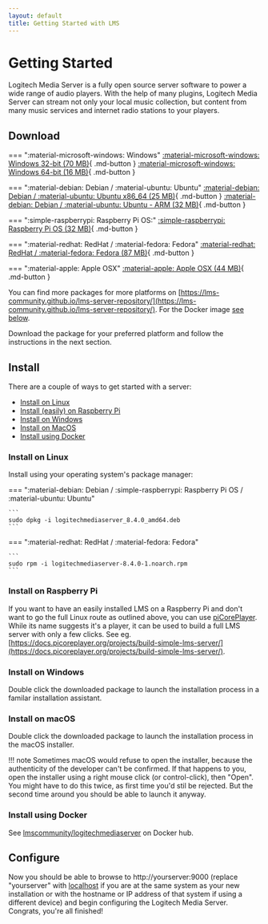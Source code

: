 ```yaml
---
layout: default
title: Getting Started with LMS
---
```


# Getting Started

Logitech Media Server is a fully open source server software to power a wide range of audio players. With the help of many plugins, Logitech Media Server can stream not only your local music collection, but content from many music services and internet radio stations to your players.

## Download

<!--
	Do not edit this below section marked with DOWNLOADS/ENDDONWLOADS! It is automatically generated from the repository files.
	Any change to the file would be overwritten next time changes from the plugin repository are embedded.
	If you'd like to apply a change, update the plugin's repository file
	(https://github.com/LMS-Community/lms-server-repository) instead.
-->
<!--DOWNLOADS-->

=== ":material-microsoft-windows: Windows"
    [:material-microsoft-windows: Windows 32-bit (70 MB)](https://downloads.slimdevices.com/LogitechMediaServer_v8.4.0/LogitechMediaServer-8.4.0.exe){ .md-button }
    [:material-microsoft-windows: Windows 64-bit (16 MB)](https://downloads.slimdevices.com/LogitechMediaServer_v8.4.0/LogitechMediaServer-8.4.0-win64.exe){ .md-button }

=== ":material-debian: Debian / :material-ubuntu: Ubuntu"
    [:material-debian: Debian / :material-ubuntu: Ubuntu x86_64 (25 MB)](https://downloads.slimdevices.com/LogitechMediaServer_v8.4.0/logitechmediaserver_8.4.0_amd64.deb){ .md-button }
    [:material-debian: Debian / :material-ubuntu: Ubuntu - ARM (32 MB)](https://downloads.slimdevices.com/LogitechMediaServer_v8.4.0/logitechmediaserver_8.4.0_arm.deb){ .md-button }

=== ":simple-raspberrypi: Raspberry Pi OS:"
    [:simple-raspberrypi: Raspberry Pi OS (32 MB)](https://downloads.slimdevices.com/LogitechMediaServer_v8.4.0/logitechmediaserver_8.4.0_arm.deb){ .md-button }

=== ":material-redhat: RedHat / :material-fedora: Fedora"
    [:material-redhat: RedHat / :material-fedora: Fedora (87 MB)](https://downloads.slimdevices.com/LogitechMediaServer_v8.4.0/logitechmediaserver-8.4.0-1.noarch.rpm){ .md-button }

=== ":material-apple: Apple OSX"
    [:material-apple: Apple OSX (44 MB)](https://downloads.slimdevices.com/LogitechMediaServer_v8.4.0/LogitechMediaServer-8.4.0.pkg){ .md-button }

<!--ENDDOWNLOADS-->

You can find more packages for more platforms on [https://lms-community.github.io/lms-server-repository/](https://lms-community.github.io/lms-server-repository/). For the Docker image [see below](#install-using-docker).

Download the package for your preferred platform and follow the instructions in the next section.

## Install

There are a couple of ways to get started with a server:

- [Install on Linux](#install-on-linux)
- [Install (easily) on Raspberry Pi](#install-on-raspberry-pi)
- [Install on Windows](#install-on-windows)
- [Install on MacOS](#install-on-macos)
- [Install using Docker](#install-using-docker)

### Install on Linux

Install using your operating system's package manager:

=== ":material-debian: Debian / :simple-raspberrypi: Raspberry Pi OS / :material-ubuntu: Ubuntu"

    ```
    sudo dpkg -i logitechmediaserver_8.4.0_amd64.deb
    ```

=== ":material-redhat: RedHat / :material-fedora: Fedora"

    ```
    sudo rpm -i logitechmediaserver-8.4.0-1.noarch.rpm
    ```

### Install on Raspberry Pi

If you want to have an easily installed LMS on a Raspberry Pi and don't want to go the full Linux route as outlined above, you can use [piCorePlayer](https://picoreplayer.org). While its name suggests it's a player, it can be used to build a full LMS server with only a few clicks. See eg. [https://docs.picoreplayer.org/projects/build-simple-lms-server/](https://docs.picoreplayer.org/projects/build-simple-lms-server/).

### Install on Windows

Double click the downloaded package to launch the installation process in a familar installation assistant.

### Install on macOS

Double click the downloaded package to launch the installation process in the macOS installer.

!!! note
    Sometimes macOS would refuse to open the installer, because the authenticity of the developer can't be confirmed. If that happens to you, open the installer using a right mouse click (or control-click), then "Open". You might have to do this twice, as first time you'd stil be rejected. But the second time around you should be able to launch it anyway.

### Install using Docker

See [lmscommunity/logitechmediaserver](https://hub.docker.com/r/lmscommunity/logitechmediaserver) on Docker hub.

## Configure

Now you should be able to browse to http://yourserver:9000 (replace "yourserver" with [localhost](http://localhost:9000) if you are at the same system as your new installation or with the hostname or IP address of that system if using a different device) and begin configuring the Logitech Media Server.
Congrats, you're all finished!
